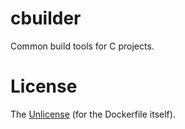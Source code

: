 # cbuilder
Common build tools for C projects.

# License
The [Unlicense](LICENSE) (for the Dockerfile itself).
